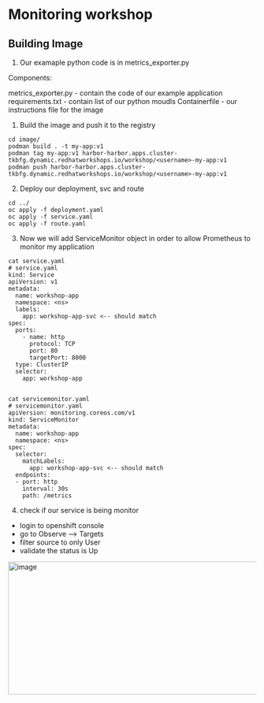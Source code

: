 <h1>Monitoring workshop</h1>


<h2>Building Image</h2>

1. Our examaple python code is in metrics_exporter.py

Components:

metrics_exporter.py - contain the code of our example application
requirements.txt    - contain list of our python moudls
Containerfile       - our instructions file for the image

1. Build the image and push it to the registry

```
cd image/
podman build . -t my-app:v1
podman tag my-app:v1 harbor-harbor.apps.cluster-tkbfg.dynamic.redhatworkshops.io/workshop/<username>-my-app:v1
podman push harbor-harbor.apps.cluster-tkbfg.dynamic.redhatworkshops.io/workshop/<username>-my-app:v1
```

2. Deploy our deployment, svc and route

```
cd ../
oc apply -f deployment.yaml
oc apply -f service.yaml
oc apply -f route.yaml
```

3. Now we will add ServiceMonitor object in order to allow Prometheus to monitor my application
   
```
cat service.yaml
# service.yaml
kind: Service
apiVersion: v1
metadata:
  name: workshop-app
  namespace: <ns>
  labels:
    app: workshop-app-svc <-- should match 
spec:
  ports:
    - name: http
      protocol: TCP
      port: 80
      targetPort: 8000
  type: ClusterIP
  selector:
    app: workshop-app


cat servicemonitor.yaml
# servicemonitor.yaml
apiVersion: monitoring.coreos.com/v1
kind: ServiceMonitor
metadata:
  name: workshop-app
  namespace: <ns>
spec:
  selector:
    matchLabels:
      app: workshop-app-svc <-- should match
  endpoints:
  - port: http
    interval: 30s
    path: /metrics
```

4. check if our service is being monitor

- login to openshift console
- go to Observe --> Targets
- filter source to only User
- validate the status is Up

<img width="1586" height="270" alt="image" src="https://github.com/user-attachments/assets/474a53c7-83d6-45b8-b661-2268e10210d4" />

